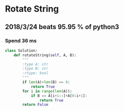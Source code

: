 # Rotate String

## 2018/3/24 beats 95.95 % of python3
### Spend 36 ms
```python
class Solution:
    def rotateString(self, A, B):
        """
        :type A: str
        :type B: str
        :rtype: bool
        """
        if len(A)+len(B) == 0:
            return True
        for i in range(len(A)):
            if B == A[i+1::]+A[0:i+1]:
                return True
        return False
```
